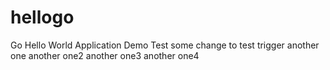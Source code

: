 # hellogo
Go Hello World Application Demo Test
some change to test trigger
another one
another one2
another one3
another one4
